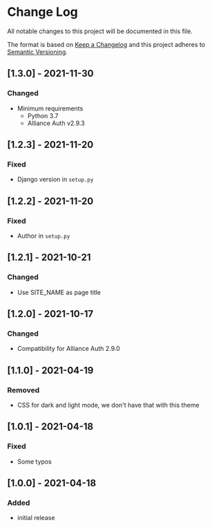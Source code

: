 # Change Log

All notable changes to this project will be documented in this file.

The format is based on [Keep a Changelog](http://keepachangelog.com/)
and this project adheres to [Semantic Versioning](http://semver.org/).


## [1.3.0] - 2021-11-30

### Changed

- Minimum requirements
  - Python 3.7
  - Alliance Auth v2.9.3


## [1.2.3] - 2021-11-20

### Fixed

- Django version in `setup.py`


## [1.2.2] - 2021-11-20

### Fixed

- Author in `setup.py`


## [1.2.1] - 2021-10-21

### Changed

- Use SITE_NAME as page title


## [1.2.0] - 2021-10-17

### Changed

- Compatibility for Alliance Auth 2.9.0


## [1.1.0] - 2021-04-19

### Removed

- CSS for dark and light mode, we don't have that with this theme


## [1.0.1] - 2021-04-18

### Fixed

- Some typos


## [1.0.0] - 2021-04-18

### Added

- initial release
